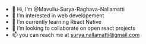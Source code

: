 - 👋 Hi, I’m @Mavullu-Surya-Raghava-Nallamatti
- 👀 I’m interested in web developement
- 🌱 I’m currently learning React Native  
- 💞️ I’m looking to collaborate on open react projects
- 📫 you can reach me at surya.nallamatti@gmail.com

<!---
Mavullu-Surya-Raghava-Nallamatti/Mavullu-Surya-Raghava-Nallamatti is a ✨ special ✨ repository because its `README.md` (this file) appears on your GitHub profile.
You can click the Preview link to take a look at your changes.
--->
